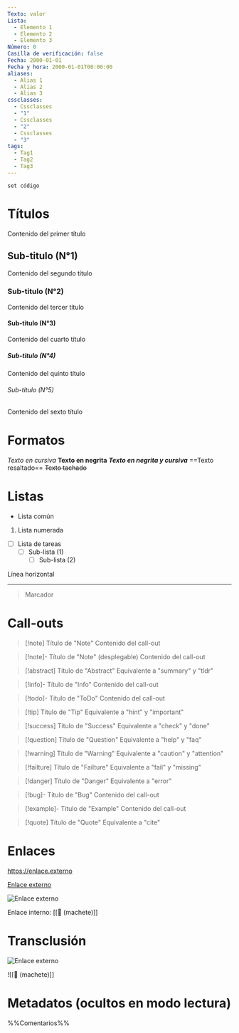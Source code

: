 ```yaml
---
Texto: valor
Lista:
  - Elemento 1
  - Elemento 2
  - Elemento 3
Número: 0
Casilla de verificación: false
Fecha: 2000-01-01
Fecha y hora: 2000-01-01T00:00:00
aliases:
  - Alias 1
  - Alias 2
  - Alias 3
cssclasses:
  - Cssclasses
  - "1"
  - Cssclasses
  - "2"
  - Cssclasses
  - "3"
tags:
  - Tag1
  - Tag2
  - Tag3
---
```


```
set código
```

# Títulos
Contenido del primer título
## Sub-titulo (N°1)
Contenido del segundo título
### Sub-titulo (N°2)
Contenido del tercer título
#### Sub-titulo (N°3)
Contenido del cuarto título
##### Sub-titulo (N°4)
Contenido del quinto título
###### Sub-titulo (N°5)
Contenido del sexto título

# Formatos
*Texto en cursiva*
**Texto en negrita**
***Texto en negrita y cursiva***
==Texto resaltado==
~~Texto tachado~~

# Listas
- Lista común
1. Lista numerada
- [ ] Lista de tareas
	- [ ] Sub-lista (1)
		- [ ] Sub-lista (2)

Línea horizontal

---

>Marcador

# Call-outs
>[!note] Título de "Note"
>Contenido del call-out

>[!note]- Título de "Note" (desplegable)
>Contenido del call-out

>[!abstract] Título de "Abstract"
>Equivalente a "summary" y "tldr"

>[!info]- Título de "Info"
>Contenido del call-out

>[!todo]- Título de "ToDo"
>Contenido del call-out

>[!tip] Título de "Tip"
>Equivalente a "hint" y "important"

>[!success] Título de "Success"
>Equivalente a "check" y "done"

>[!question] Título de "Question"
>Equivalente a "help" y "faq"

>[!warning] Título de "Warning"
>Equivalente a "caution" y "attention"

>[!failture] Título de "Failture"
>Equivalente a "fail" y "missing"

>[!danger] Título de "Danger"
>Equivalente a "error"

>[!bug]- Título de "Bug"
>Contenido del call-out

>[!example]- Título de "Example"
>Contenido del call-out

>[!quote] Título de "Quote"
>Equivalente a "cite"

# Enlaces

https://enlace.externo

[Enlace externo](https://enlace.externo)

![Enlace externo](https://enlace.externo)

Enlace interno: [[📑 (machete)]]

# Transclusión
![Enlace externo](https://enlace.externo)

![[📑 (machete)]]

# Metadatos (ocultos en modo lectura)
%%Comentarios%%

